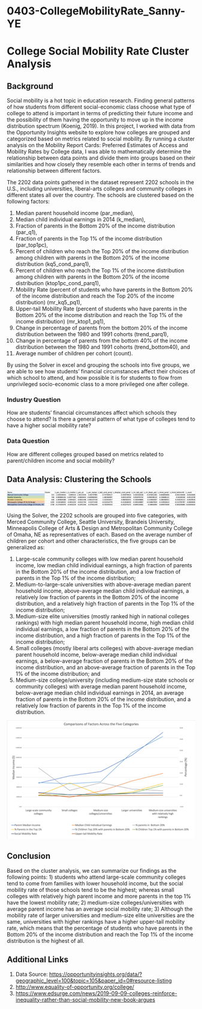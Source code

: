 # 0403-CollegeMobilityRate_Sanny-YE
# College Social Mobility Rate Cluster Analysis
## Background 
Social mobility is a hot topic in education research. Finding general patterns of how students from different social-economic class choose what type of college to attend is important in terms of predicting their future income and the possibility of them having the opportunity to move up in the income distribution spectrum (Koenig, 2019). In this project, I worked with data from the Opportunity Insights website to explore how colleges are grouped and categorized based on metrics related to social mobility. By running a cluster analysis on the Mobility Report Cards: Preferred Estimates of Access and Mobility Rates by College data, I was able to mathematically determine the relationship between data points and divide them into groups based on their similarities and how closely they resemble each other in terms of trends and relationship between different factors. 

The 2202 data points gathered in the dataset represent 2202 schools in the U.S., including universities, liberal-arts colleges and community colleges in different states all over the country. The schools are clustered based on the following factors:


1)	Median parent household income (par_median),
2)	Median child individual earnings in 2014 (k_median),
3)	Fraction of parents in the Bottom 20% of the income distribution (par_q1),
4)	Fraction of parents in the Top 1% of the income distribution (par_top1pc),
5)	Percent of children who reach the Top 20% of the income distribution among children with parents in the Bottom 20% of the income distribution (kq5_cond_parq1),
6)	Percent of children who reach the Top 1% of the income distribution among children with parents in the Bottom 20% of the income distribution (ktop1pc_cond_parq1),
7)	Mobility Rate (percent of students who have parents in the Bottom 20% of the income distribution and reach the Top 20% of the income distribution) (mr_kq5_pq1),
8)	Upper-tail Mobility Rate (percent of students who have parents in the Bottom 20% of the income distribution and reach the Top 1% of the income distribution) (mr_ktop1_pq1),
9)	Change in percentage of parents from the bottom 20% of the income distribution between the 1980 and 1991 cohorts (trend_parq1), 
10)	Change in percentage of parents from the bottom 40% of the income distribution between the 1980 and 1991 cohorts (trend_bottom40), and 
11)	Average number of children per cohort (count).

By using the Solver in excel and grouping the schools into five groups, we are able to see how students’ financial circumstances affect their choices of which school to attend, and how possible it is for students to flow from unprivileged socio-economic class to a more privileged one after college.

### Industry Question
How are students’ financial circumstances affect which schools they choose to attend? Is there a general pattern of what type of colleges tend to have a higher social mobility rate?
### Data Question 
How are different colleges grouped based on metrics related to parent/children income and social mobility?

## Data Analysis: Clustering the Schools
![](Cluster.png)

Using the Solver, the 2202 schools are grouped into five categories, with Merced Community College, Seattle University, Brandeis University, Minneapolis College of Arts & Design and Metropolitan Community College of Omaha, NE as representatives of each. Based on the average number of children per cohort and other characteristics, the five groups can be generalized as:
1)	Large-scale community colleges with low median parent household income, low median child individual earnings, a high fraction of parents in the Bottom 20% of the income distribution, and a low fraction of parents in the Top 1% of the income distribution;
2)	Medium-to-large-scale universities with above-average median parent household income, above-average median child individual earnings, a relatively low fraction of parents in the Bottom 20% of the income distribution, and a relatively high fraction of parents in the Top 1% of the income distribution;
3)	Medium-size elite universities (mostly ranked high in national colleges rankings) with high median parent household income, high median child individual earnings, a low fraction of parents in the Bottom 20% of the income distribution, and a high fraction of parents in the Top 1% of the income distribution;
4)	Small colleges (mostly liberal arts colleges) with above-average median parent household income, below-average median child individual earnings, a below-average fraction of parents in the Bottom 20% of the income distribution, and an above-average fraction of parents in the Top 1% of the income distribution; and 
5)	Medium-size college/university (including medium-size state schools or community colleges) with average median parent household income, below-average median child individual earnings in 2014, an average fraction of parents in the Bottom 20% of the income distribution, and a relatively low fraction of parents in the Top 1% of the income distribution.

![](Graph.png)

## Conclusion
Based on the cluster analysis, we can summarize our findings as the following points: 1) students who attend large-scale community colleges tend to come from families with lower household income, but the social mobility rate of those schools tend to be the highest; whereas small colleges with relatively high parent income and more parents in the top 1% have the lowest mobility rate; 2) medium-size colleges/universities with average parent income has an average social mobility rate; 3) Although the mobility rate of larger universities and medium-size elite universities are the same, universities with higher rankings have a higher upper-tail mobility rate, which means that the percentage of students who have parents in the Bottom 20% of the income distribution and reach the Top 1% of the income distribution is the highest of all.

## Additional Links
1) Data Source: https://opportunityinsights.org/data/?geographic_level=100&topic=105&paper_id=0#resource-listing 
2) http://www.equality-of-opportunity.org/college/
3) https://www.edsurge.com/news/2019-09-09-colleges-reinforce-inequality-rather-than-social-mobility-new-book-argues
